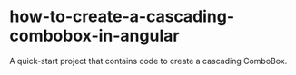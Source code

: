 # how-to-create-a-cascading-combobox-in-angular
A quick-start project that contains code to create a cascading ComboBox.
